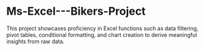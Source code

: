 # Ms-Excel---Bikers-Project
This project showcases proficiency in Excel functions such as data filtering, pivot tables, conditional formatting, and chart creation to derive meaningful insights from raw data.
